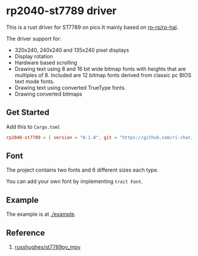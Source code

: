 # rp2040-st7789 driver

This is a rust driver for ST7789 on pico.It mainly based on [rp-rs/rp-hal](https://github.com/rp-rs/rp-hal).

The driver support for:
- 320x240, 240x240 and 135x240 pixel displays
- Display rotation
- Hardware based scrolling
- Drawing text using 8 and 16 bit wide bitmap fonts with heights that are multiples of 8. Included are 12 bitmap fonts derived from classic pc BIOS text mode fonts.
- Drawing text using converted TrueType fonts.
- Drawing converted bitmaps

## Get Started

Add this to `Cargo.toml`
```toml
rp2040-st7789 = { version = "0.1.0", git = "https://github.com/ri-char/rp2040-st7789"}
```

## Font

The project contains two fonts and 6 different sizes each type.

You can add your own font by implementing `trait Font`.

## Example

The example is at [./example](./example).

## Reference
1. [russhughes/st7789py_mpy](https://github.com/russhughes/st7789py_mpy)
